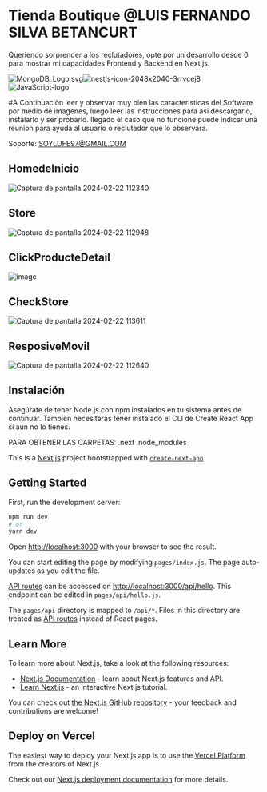 # Tienda Boutique @LUIS FERNANDO SILVA BETANCURT

Queriendo sorprender a los reclutadores, opte por un desarrollo desde 0 para mostrar mi capacidades Frontend y Backend en Next.js.


![MongoDB_Logo svg](https://github.com/LuisFsilva97/-PEOPayGo-Systems--software-engineer/assets/157631615/9fabb1d5-dfd2-466e-bfc9-c64e72523de9)![nestjs-icon-2048x2040-3rrvcej8](https://github.com/LuisFsilva97/-PEOPayGo-Systems--software-engineer/assets/157631615/224aa6fe-9c10-4894-9e62-239fb4b04e56)![JavaScript-logo](https://github.com/LuisFsilva97/-PEOPayGo-Systems--software-engineer/assets/157631615/8327e3a1-29cf-4744-b1d8-777bd84337b0)


#A Continuaciòn leer y observar muy bien las caracteristicas del Software por medio de imagenes, luego leer las instrucciones para asi descargarlo, instalarlo y ser probarlo. llegado el caso que no funcione puede indicar una reunion para ayuda al usuario o reclutador que lo observara.

Soporte: SOYLUFE97@GMAIL.COM

## HomedeInicio

![Captura de pantalla 2024-02-22 112340](https://github.com/LuisFsilva97/UniversidadDeManizales_ProyectBoutique/assets/157631615/e098b83f-a84f-4534-96df-9720be44a3d8)

## Store  

![Captura de pantalla 2024-02-22 112948](https://github.com/LuisFsilva97/UniversidadDeManizales_ProyectBoutique/assets/157631615/84d0bfd3-f014-4fa9-81e0-29ad1519e6c0)

## ClickProducteDetail

![image](https://github.com/LuisFsilva97/UniversidadDeManizales_ProyectBoutique/assets/157631615/cb28ddc2-c829-4529-84f2-aaedb55cb8c2)

## CheckStore 

![Captura de pantalla 2024-02-22 113611](https://github.com/LuisFsilva97/UniversidadDeManizales_ProyectBoutique/assets/157631615/d2624c3f-7c4f-4aa6-9b15-53e3cce90f52)


## ResposiveMovil 

![Captura de pantalla 2024-02-22 112640](https://github.com/LuisFsilva97/UniversidadDeManizales_ProyectBoutique/assets/157631615/60de5b55-0649-4389-a13e-55e938b62ef1)

## Instalación

Asegúrate de tener Node.js con npm instalados en tu sistema antes de continuar. También necesitarás tener instalado el CLI de Create React App si aún no lo tienes.

PARA OBTENER LAS CARPETAS:
.next
.node_modules

This is a [Next.js](https://nextjs.org/) project bootstrapped with [`create-next-app`](https://github.com/vercel/next.js/tree/canary/packages/create-next-app).

## Getting Started

First, run the development server:

```bash
npm run dev
# or
yarn dev
```

Open [http://localhost:3000](http://localhost:3000) with your browser to see the result.

You can start editing the page by modifying `pages/index.js`. The page auto-updates as you edit the file.

[API routes](https://nextjs.org/docs/api-routes/introduction) can be accessed on [http://localhost:3000/api/hello](http://localhost:3000/api/hello). This endpoint can be edited in `pages/api/hello.js`.

The `pages/api` directory is mapped to `/api/*`. Files in this directory are treated as [API routes](https://nextjs.org/docs/api-routes/introduction) instead of React pages.

## Learn More

To learn more about Next.js, take a look at the following resources:

- [Next.js Documentation](https://nextjs.org/docs) - learn about Next.js features and API.
- [Learn Next.js](https://nextjs.org/learn) - an interactive Next.js tutorial.

You can check out [the Next.js GitHub repository](https://github.com/vercel/next.js/) - your feedback and contributions are welcome!

## Deploy on Vercel

The easiest way to deploy your Next.js app is to use the [Vercel Platform](https://vercel.com/new?utm_medium=default-template&filter=next.js&utm_source=create-next-app&utm_campaign=create-next-app-readme) from the creators of Next.js.

Check out our [Next.js deployment documentation](https://nextjs.org/docs/deployment) for more details.
